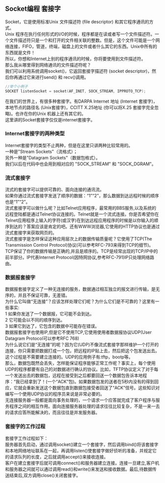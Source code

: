 ## Socket编程 套接字
Socket，它是使用标准Unix 文件描述符 (file descriptor) 和其它程序通讯的方式。   
Unix 程序在执行任何形式的I/O的时候，程序都是在读或者写一个文件描述符。一个文件描述符只是一个和打开的文件相关联的整数。但是，这个文件可能是一个网络连接，FIFO，管道，终端，磁盘上的文件或者什么其它的东西。Unix中所有的东西就是文件！   
所以，你想和Internet上别的程序通讯的时候，你将要使用到文件描述符。   
那么我从哪里得到网络通讯的文件描述符呢？   
我们可以利用系统调用socket()，它返回套接字描述符 (socket descriptor)，然后你再通过它来进行send() 和 recv()调用。   
```c
//举个小例子   
SOCKET listenSocket = socket(AF_INET, SOCK_STREAM, IPPROTO_TCP);    
```    
在我们的世界上，有很多种套接字。有DARPA Internet 地址 (Internet 套接字)，本地节点的路径名 (Unix套接字)，CCITT X.25地址 (你可以将X.25 套接字完全忽略)。也许在你的Unix 机器上还有其它的。   
这里讲的Socket套接字仅仅是internet套接字。   
### Internet套接字的两种类型   
Internet套接字的类型不止两种，但是在这里只讲两种比较常用的。   
一种是"Stream Sockets"（流格式）；   
另外一种是"Datagram Sockets"（数据包格式）。   
我们以后在代码中也会用到相对应的 "SOCK_STREAM" 和 "SOCK_DGRAM"。   
### 流式套接字
流式的套接字可以提供可靠的、面向连接的通讯流。   
如果你通过流式套接字发送了顺序的数据：“1”“2”，那么数据到达远程时候的顺序也是“1”“2”。   
流式套接字可以做什么呢？比如Telnet应用程序，最常用的BBS服务,以及系统的远程登陆都是通过Telnet协议连接的。Telnet就是一个流式连接。你是否希望你在Telnet应用程序上输入的字符(或汉字)在到达远程应用程序的时候是以你输入的顺序到达的？答案应该是肯定的吧。还有WWW浏览器,它使用的HTTP协议也是通过流式套接字来获取网页的。   
流式套接字是怎样保证这种应用层次上的数据传输质量呢？它使用了TCP(The Transmission Control Protocol)协议(可以参考RFC-793来得到TCP的细节)。TCP保证了你的数据传输是正确的,并且是顺序的。TCP是经常出现的TCP/IP中的前半部分。IP代表Internet Protocol(因特网协议,参考RFC-791)IP只处理网络路由。   
### 数据报套接字 
数据报套接字定义了一种无连接的服务，数据通过相互独立的报文进行传输，是无序的，并且不保证可靠，无差错。   
为什么它叫做“无连接”？应该怎样处理它们呢？为什么它们是不可靠的？这里有一些事实:    
1 如果你发送了一个数据报，它可能不会到达。   
2 它可能会以不同的顺序到达。   
3 如果它到达了，它包含的数据中可能存在错误。   
数据报套接字也使用IP,但是它不使用TCP,它使用使用者数据报协议UDP(User Datagram Protocol可以参考RFC 768)   
为什么说它们是“无连接”的呢？因为它(UDP)不像流式套接字那样维护一个打开的连接，你只需要把数据打成一个包，把远程的IP贴上去，然后把这个包发送出去。这个过程是不需要建立连接的。UDP的应用例子有:tftp，bootp等。   
那么，数据包既然会丢失，怎样能保证程序能够正常工作呢？事实上，每个使用UDP的程序都要有自己的对数据进行确认的协议。比如，TFTP协议定义了对于每一个发送出去的数据包，远程在接受到之后都要回送一个数据包告诉本地程序：“我已经拿到了！(一个“ACK”包)。如果数据包发的送者在5秒内没有的得到回应，它就会重新发送这个数据包直到数据包接受者回送了“ACK”信号。这些知识对编写一个使用UDP协议的程序员来说是非常必要的。    
无连接服务器一般都是面向事务处理的，一个请求一个应答就完成了客户程序与服务程序之间的相互作用。面向连接服务器处理的请求往往比较复杂，不是一来一去的请求应答所能解决的，而且往往是并发服务器。   
### 套接字的工作过程
套接字工作过程如下：   
服务器首先启动，通过调用socket()建立一个套接字，然后调用bind()将该套接字和本地网络地址联系在一起，再调用listen()使套接字做好侦听的准备，并规定它的请求队列的长度，之后就调用accept()来接收连接。    
客户在建立套接字后就可调用connect()和服务器建立连接。连接一旦建立,客户机和服务器之间就可以通过调用read()和write()来发送和接收数据。最后,待数据传送结束后,双方调用close()关闭套接字。    